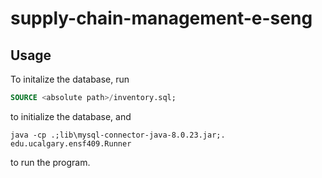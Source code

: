 # supply-chain-management-e-seng
## Usage
To initalize the database, run
```SQL
SOURCE <absolute path>/inventory.sql;
```
to initialize the database, and
```
java -cp .;lib\mysql-connector-java-8.0.23.jar;. edu.ucalgary.ensf409.Runner
```
to run the program.
